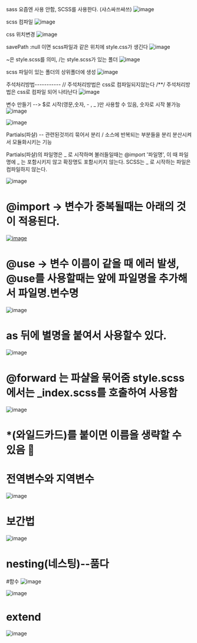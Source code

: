sass 요즘엔 사용 안함, SCSS를 사용한다. (샤스싸쓰쌰쓰)
![image](https://github.com/minjukimmm/sasss/assets/129017089/e4366bf7-5c74-40f7-a939-e39eceedce7c)

scss 컴파일
![image](https://github.com/minjukimmm/sasss/assets/129017089/927ade49-a42f-4470-b665-7597c848569b)


css 위치변경
![image](https://github.com/minjukimmm/sasss/assets/129017089/f5013ccd-52d3-44ef-a73c-a99f61b0197d)


savePath :null 이면 scss파일과 같은 위치에 style.css가 생긴다
![image](https://github.com/minjukimmm/sasss/assets/129017089/233cd635-1929-4b57-a6fe-540c42c59eb1)


~은 style.scss를 의미, /는 style.scss가 있는 폴더
![image](https://github.com/minjukimmm/sasss/assets/129017089/e9a1e3a4-943e-4744-b3f1-35d64b75314e)

scss 파일이 있는 폴더의 상위폴더에 생성
![image](https://github.com/minjukimmm/sasss/assets/129017089/dfe94ca5-ee01-4155-b603-33fda5e6dfc6)

주석처리방법-----------
// 주석처리방법은 css로 컴파일되지않는다
/**/ 주석처리방법은 css로 컴파일 되어 나타난다
![image](https://github.com/minjukimmm/sasss/assets/129017089/b18139ae-8c57-49d1-a61a-6f7eaf710c05)

변수 만들기 --> $로 시작(영문,숫자, - , _ )만 사용할 수 있음, 숫자로 시작 불가능
![image](https://github.com/minjukimmm/sasss/assets/129017089/7fe10da0-566d-4711-a67b-f328b82a647a)

![image](https://github.com/minjukimmm/sasss/assets/129017089/d815e756-491a-4788-82eb-cd8e85a6c650)

Partials(파샬)
-- 관련된것끼리 묶어서 분리 / 소스에 반복되는 부분들을 분리 분산시켜서 모듈화시키는 기능

Partials(파샬)의 파일명은 _ 로 시작하며
불러들일때는 @import '파일명', 이 때 파일명에 _ 는 포함시키지 않고 확장명도 포함시키지 않는다.
SCSS는 _ 로 시작하는 파일은 컴파일하지 않는다.

![image](https://github.com/minjukimmm/sasss/assets/129017089/9c0c51a6-f9d2-486c-8fa5-19f5ca93780f)


# @import -> 변수가 중복될때는 아래의 것이 적용된다. 

[![image](https://github.com/minjukimmm/sasss/assets/129017089/1894cb4e-8c19-476f-bc98-a0ea2b25096f)](https://user-images.githubusercontent.com/60366769/242167285-611e8060-de4c-410f-8fb8-fbe56eb20e26.png)


# @use -> 변수 이름이 같을 때 에러 발생, @use를 사용할때는 앞에 파일명을 추가해서 파일명.변수명
![image](https://github.com/minjukimmm/sasss/assets/129017089/fbdfaa80-e3d9-4d0c-86b3-24430e34a8a5)


# as 뒤에 별명을 붙여서 사용할수 있다.
![image](https://github.com/minjukimmm/sasss/assets/129017089/c1e311f0-eaa2-45f4-a295-19151a715e44)



# @forward 는 파샬을 묶어줌 style.scss에서는 _index.scss를 호출하여 사용함
![image](https://github.com/minjukimmm/sasss/assets/129017089/702ee09c-3ec2-4105-9357-7606f62831bb)

# *(와일드카드)를 붙이면 이름을 생략할 수 있음 🦮


# 전역변수와 지역변수
![image](https://github.com/minjukimmm/sasss/assets/129017089/755c49c1-f2c3-44b3-b41b-d9fdab522477)


# 보간법
![image](https://github.com/minjukimmm/sasss/assets/129017089/58c33695-280b-4335-9e9f-e7845b616d8c)

# nesting(네스팅)--품다

#함수
![image](https://github.com/minjukimmm/sasss/assets/129017089/9d8e561c-cfad-44f6-85ab-e484c174d2e7)

![image](https://github.com/minjukimmm/sasss/assets/129017089/b7dffe7e-532c-4ed1-853c-63e9dfb37ba8)

# extend
![image](https://github.com/minjukimmm/sasss/assets/129017089/014fb95c-37fd-4ff4-b7ff-37ae6ea65f31)




